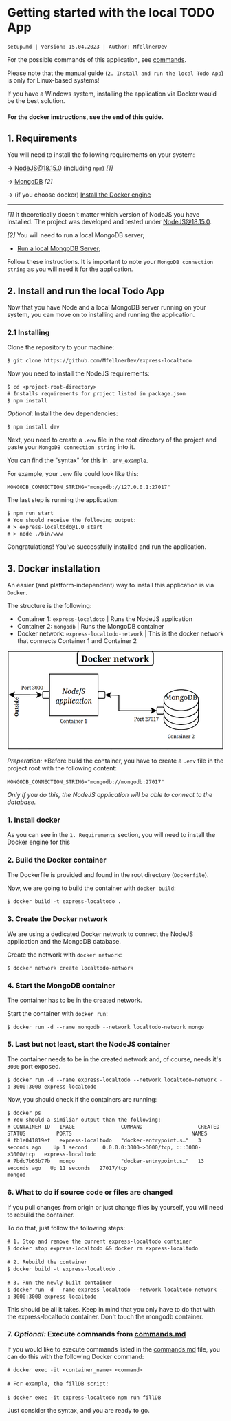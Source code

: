 # Getting started with the local TODO App

`setup.md | Version: 15.04.2023 | Author: MfellnerDev`

For the possible commands of this application, see [commands](commands.md).

Please note that the manual guide (`2. Install and run the local Todo App`) is only for Linux-based systems!

If you have a Windows system, installing the application via Docker would be the best solution.

#### For the docker instructions, see the end of this guide.


## 1. Requirements
You will need to install the following requirements on your system:

-> [NodeJS@18.15.0](https://nodejs.org/en/blog/release/v18.15.0) (including `npm`) *[1]*

-> [MongoDB](https://www.mongodb.com/docs/manual/administration/install-community/) *[2]*

-> (if you choose docker) [Install the Docker engine](https://docs.docker.com/engine/install/)

---
*[1]* It theoretically doesn't matter which version of NodeJS you have installed. The 
project was developed and tested under NodeJS@18.15.0.

*[2]* You will need to run a local MongoDB server;

- [Run a local MongoDB Server](https://www.prisma.io/dataguide/mongodb/setting-up-a-local-mongodb-database); 

Follow these instructions.
It is important to note your `MongoDB connection string` as you will
need it for the application.

## 2. Install and run the local Todo App

Now that you have Node and a local MongoDB server running on your system, you can move on to installing and
running the application.

### 2.1 Installing

Clone the repository to your machine:

```shell
$ git clone https://github.com/MfellnerDev/express-localtodo
```

Now you need to install the NodeJS requirements:

```shell
$ cd <project-root-directory>
# Installs requirements for project listed in package.json
$ npm install 
```


*Optional*: Install the dev dependencies:

```shell
$ npm install dev
```

Next, you need to create a `.env` file in the root directory of the project and paste your `MongoDB connection string`
into it.

You can find the "syntax" for this in `.env_example`. 

For example, your `.env` file could look like this:
```shell
MONGODB_CONNECTION_STRING="mongodb://127.0.0.1:27017"
```

The last step is running the application:

```shell
$ npm run start
# You should receive the following output:
# > express-localtodo@1.0 start
# > node ./bin/www

```

Congratulations! You've successfully installed and run the application.

## 3. Docker installation

An easier (and platform-independent) way to install this application is via `Docker`.

The structure is the following:

- Container 1: `express-localdoto` | Runs the NodeJS application
- Container 2: `mongodb` | Runs the MongoDB container
- Docker network: `express-localtodo-network` | This is the docker network that connects Container 1 and Container 2

![docker-strucutre](img/docker-structure.png)

*Preperation:*
*Before build the container, you have to create a `.env` file in the project root with the following content:

`MONGODB_CONNECTION_STRING="mongodb://mongodb:27017"`

*Only if you do this, the NodeJS application will be able to connect to the database.*

### 1. Install docker

As you can see in the `1. Requirements` section, you will need to install the Docker engine for this


### 2. Build the Docker container

The Dockerfile is provided and found in the root directory (`Dockerfile`).

Now, we are going to build the container with `docker build`:

```shell
$ docker build -t express-localtodo .
```

### 3. Create the Docker network

We are using a dedicated Docker network to connect the NodeJS application and the MongoDB database.

Create the network with `docker network`:

```shell
$ docker network create localtodo-network
```

### 4. Start the MongoDB container

The container has to be in the created network.

Start the container with `docker run`:

```shell
$ docker run -d --name mongodb --network localtodo-network mongo
```

### 5. Last but not least, start the NodeJS container

The container needs to be in the created network and, of course, needs it's `3000` port exposed.

```shell
$ docker run -d --name express-localtodo --network localtodo-network -p 3000:3000 express-localtodo
```

Now, you should check if the containers are running:

```shell
$ docker ps
# You should a similiar output than the following:
# CONTAINER ID   IMAGE               COMMAND                  CREATED          STATUS          PORTS                                       NAMES
# fb1e041819ef   express-localtodo   "docker-entrypoint.s…"   3 seconds ago    Up 1 second     0.0.0.0:3000->3000/tcp, :::3000->3000/tcp   express-localtodo
# 7bdc7b65b77b   mongo               "docker-entrypoint.s…"   13 seconds ago   Up 11 seconds   27017/tcp                                   mongod
```

### 6. What to do if source code or files are changed

If you pull changes from origin or just change files by yourself, you will need to rebuild the container.

To do that, just follow the following steps:
```shell
# 1. Stop and remove the current express-localtodo container
$ docker stop express-localtodo && docker rm express-localtodo

# 2. Rebuild the container
$ docker build -t express-localtodo .

# 3. Run the newly built container
$ docker run -d --name express-localtodo --network localtodo-network -p 3000:3000 express-localtodo
```

This should be all it takes. Keep in mind that you only have to do that with the express-localtodo container. Don't touch the mongodb container.


### 7. *Optional:* Execute commands from [commands.md](commands.md)

If you would like to execute commands listed in the [commands.md](commands.md) file, you can do this with the following Docker command:

```shell
# docker exec -it <container_name> <command> 

# For example, the fillDB script:

$ docker exec -it express-localtodo npm run fillDB
```

Just consider the syntax, and you are ready to go.
